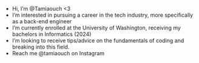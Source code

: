 - Hi, I’m @Tamiaouch <3
- I’m interested in pursuing a career in the tech industry, more specifically as a back-end engineer
- I’m currently enrolled at the University of Washington, receiving my bachelors in Informatics (2024)
- I’m looking to receive tips/advice on the fundamentals of coding and breaking into this field. 
- Reach me @tamiaouch on Instagram

